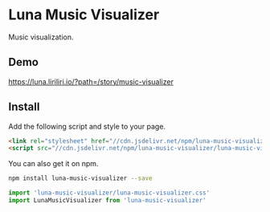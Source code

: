 # Luna Music Visualizer

Music visualization.

## Demo

https://luna.liriliri.io/?path=/story/music-visualizer

## Install

Add the following script and style to your page.

```html
<link rel="stylesheet" href="//cdn.jsdelivr.net/npm/luna-music-visualizer/luna-music-visualizer.css" />
<script src="//cdn.jsdelivr.net/npm/luna-music-visualizer/luna-music-visualizer.js"></script>
```

You can also get it on npm.

```bash
npm install luna-music-visualizer --save
```

```javascript
import 'luna-music-visualizer/luna-music-visualizer.css'
import LunaMusicVisualizer from 'luna-music-visualizer'
```
